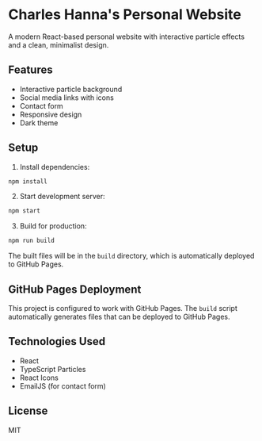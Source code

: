 # Charles Hanna's Personal Website

A modern React-based personal website with interactive particle effects and a clean, minimalist design.

## Features

- Interactive particle background
- Social media links with icons
- Contact form
- Responsive design
- Dark theme

## Setup

1. Install dependencies:
```bash
npm install
```

2. Start development server:
```bash
npm start
```

3. Build for production:
```bash
npm run build
```

The built files will be in the `build` directory, which is automatically deployed to GitHub Pages.

## GitHub Pages Deployment

This project is configured to work with GitHub Pages. The `build` script automatically generates files that can be deployed to GitHub Pages.

## Technologies Used

- React
- TypeScript Particles
- React Icons
- EmailJS (for contact form)

## License

MIT
